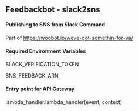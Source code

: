 ## Feedbackbot - slack2sns
#### Publishing to SNS from Slack Command
Part of https://woobot.io/weve-got-somethin-for-ya/

#### Required Environment Variables
SLACK_VERIFICATION_TOKEN

SNS_FEEDBACK_ARN

#### Entry point for API Gateway
lambda_handler.lambda_handler(event, context)
